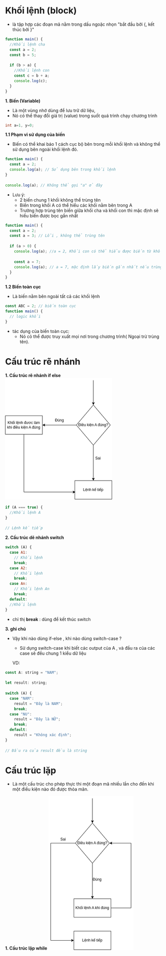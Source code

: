# Khối lệnh (block)

- là tập hợp các đoạn mã nằm trong dấu ngoặc nhọn "bắt đầu bởi {, kết thúc bởi }"

```js
function main() {
  //Khối lệnh cha
  const a = 2;
  const b = 5;

  if (b > a) {
    //Khối lệnh con
    const c = b + a;
    console.log(c);
  }
}
```

**1. Biến (Variable)**

- Là một vùng nhớ dùng để lưu trữ dữ liệu,
- Nó có thể thay đổi giá trị (value) trong suốt quá trình chạy chương trình

```c
int a=1, y=0;
```

**1.1 Phạm vi sử dụng của biến**

- Biến có thể khai báo 1 cách cục bộ bên trong mỗi khối lệnh và không thể sử dụng bên ngoài khối lệnh đó.

```js
function main() {
  const a = 2;
  console.log(a); // Sử dụng bên trong khối lệnh
}

console.log(a); // Không thể gọi "a" ở đây
```

- Lưu ý:
  - 2 biến chung 1 khối không thể trùng tên
  - Biến trong khối A có thể hiểu các khối nằm bên trong A
  - Trường hợp trùng tên biến giữa khối cha và khối con thì mặc định sẽ hiểu biến được bọc gần nhất

```js
function main() {
  const a = 2;
  const a = 3; // Lỗi , không thể trùng tên

  if (a > 0) {
    console.log(a); //a = 2, Khối con có thể hiểu được biến từ khối cha

    const a = 7;
    console.log(a); // a = 7, mặc định lấy biến gần nhất nếu trùng tên với biến ở khối cha
  }
}
```

**1.2 Biến toàn cục**

- Là biến nằm bên ngoài tất cả các khối lệnh

```js
const ABC = 2; // biến toàn cục
function main() {
  // logic khối
}
```

- tác dụng của biến toàn cục:
  - Nó cỏ thể được truy xuất mọi nơi trong chương trình( Ngoại trừ trùng tên).

# Cấu trúc rẽ nhánh

**1. Cấu trúc rẽ nhánh if else**
![alt text](image/if-else.png)

```js
if (A === true) {
  //Khối lệnh A
}

// Lệnh kế tiếp
```

**2. Cấu trúc dẽ nhánh switch**

```js
switch (A) {
  case A1:
    // Khối lệnh
    break;
  case A2:
    // Khối lệnh
    break;
  case An:
    // Khối lệnh An
    break;
  default:
  //Khối lệnh
}
```

- chỉ thị **break** : dùng để kết thúc switch

**3. ghi chú**

- Vậy khi nào dùng if-else , khi nào dùng switch-case ?

  - Sử dụng switch-case khi biết các output của A , và đầu ra của các case sẽ đều chung 1 kiểu dữ liệu

  VD:

```js
const A: string = "NAM";

let result: string;

switch (A) {
  case "NAM":
    result = "Đây là NAM";
    break;
  case "NU":
    result = "Đây là NỮ";
    break;
  default:
    result = "Không xác định";
}

// Đầu ra của result đều là string
```

# Cấu trúc lặp

- Là một cấu trúc cho phép thực thi một đoạn mã nhiều lần cho đến khi một điều kiện nào đó được thỏa mãn.

**1. Cấu trúc lặp while**
![alt text](image/while.png)
